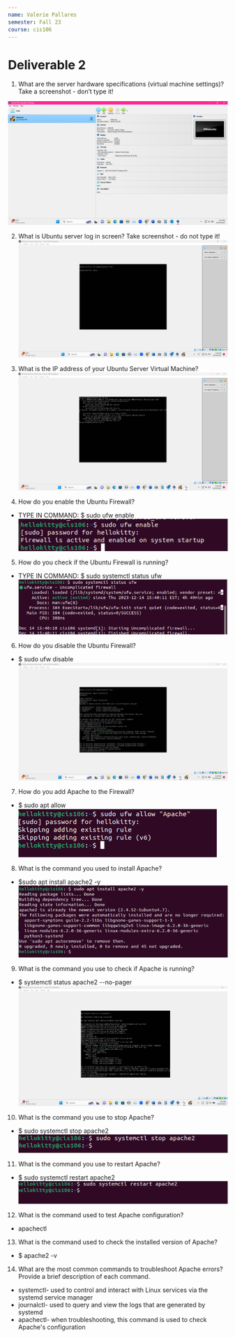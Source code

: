 ```yaml
---
name: Valerie Pallares
semester: Fall 23
course: cis106
---
```


# Deliverable 2

1.	What are the server hardware specifications (virtual machine settings)? Take a screenshot - don’t type it!

![specifications](specifications.png)


2.	What is Ubuntu server log in screen? Take screenshot - do not type it!
![log in](VMUBUNTUSERVER%20LOG%20IN.png)

3.	What is the IP address of your Ubuntu Server Virtual Machine?
![ip address](VMUBUNTUSERVER%20IP%20ADDRESS.png)

4.	How do you enable the Ubuntu Firewall?
-	TYPE IN COMMAND: $ sudo ufw enable
![ufw enable](ufw%20enable.png)

5.	How do you check if the Ubuntu Firewall is running?
-	TYPE IN COMMAND: $ sudo systemctl status ufw 
![fw status](ufw%20status.png)

6.	How do you disable the Ubuntu Firewall?
-	$ sudo ufw disable
![disable](fw%20disable.png)
7.	How do you add Apache to the Firewall?
-	$ sudo apt allow
![apache allow](allow%20apache.png)

8.	What is the command you used to install Apache?
-	$sudo apt install apache2 -y
![install apache](apache%20install.png)

9.	What is the command you use to check if Apache is running?
-	$ systemctl status apache2 --no-pager
![apache status](APACHE%20STATUS.png)


10.	What is the command you use to stop Apache?
-	$ sudo systemctl stop apache2
![apache stop](apache%20stop.png)

11.	What is the command you use to restart Apache?
-	$ sudo systemctl restart apache2 
![apache restart](apache%20restart.png)


12.	What is the command used to test Apache configuration?
- apachectl 


13.	What is the command used to check the installed version of Apache?
- $ apache2 -v

14. What are the most common commands to troubleshoot Apache errors? Provide a brief description of each command.
* systemctl- used to control and interact with Linux services via the systemd service manager
* journalctl- used to query and view the logs that are generated by systemd
* apachectl- when troubleshooting, this command is used to check Apache's configuration


